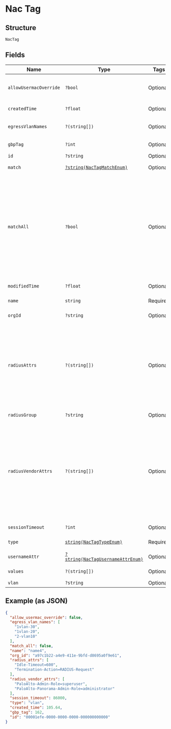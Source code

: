 
# Nac Tag

## Structure

`NacTag`

## Fields

| Name | Type | Tags | Description | Getter | Setter |
|  --- | --- | --- | --- | --- | --- |
| `allowUsermacOverride` | `?bool` | Optional | can be set to true to allow the override by usermac result<br>**Default**: `false` | getAllowUsermacOverride(): ?bool | setAllowUsermacOverride(?bool allowUsermacOverride): void |
| `createdTime` | `?float` | Optional | - | getCreatedTime(): ?float | setCreatedTime(?float createdTime): void |
| `egressVlanNames` | `?(string[])` | Optional | if `type`==`egress_vlan_names`, list of egress vlans to return | getEgressVlanNames(): ?array | setEgressVlanNames(?array egressVlanNames): void |
| `gbpTag` | `?int` | Optional | if `type`==`gbp_tag` | getGbpTag(): ?int | setGbpTag(?int gbpTag): void |
| `id` | `?string` | Optional | - | getId(): ?string | setId(?string id): void |
| `match` | [`?string(NacTagMatchEnum)`](../../doc/models/nac-tag-match-enum.md) | Optional | **Constraints**: *Minimum Length*: `1` | getMatch(): ?string | setMatch(?string match): void |
| `matchAll` | `?bool` | Optional | This field is applicable only when `type`==`match`<br><br>* `false`: means it is sufficient to match any of the values (i.e., match-any behavior)<br>* `true`: means all values should be matched (i.e., match-all behavior)<br><br>Currently it makes sense to set this field to `true` only if the `match`==`idp_role` or `match`==`usermac_label`'<br>**Default**: `false` | getMatchAll(): ?bool | setMatchAll(?bool matchAll): void |
| `modifiedTime` | `?float` | Optional | - | getModifiedTime(): ?float | setModifiedTime(?float modifiedTime): void |
| `name` | `string` | Required | **Constraints**: *Minimum Length*: `1` | getName(): string | setName(string name): void |
| `orgId` | `?string` | Optional | - | getOrgId(): ?string | setOrgId(?string orgId): void |
| `radiusAttrs` | `?(string[])` | Optional | if `type`==`radius_attrs`, user can specify a list of one or more standard attributes in the field "radius_attrs".<br>It is the responsibility of the user to provide a syntactically correct string, otherwise it may not work as expected.<br>Note that it is allowed to have more than one radius_attrs in the result of a given rule. | getRadiusAttrs(): ?array | setRadiusAttrs(?array radiusAttrs): void |
| `radiusGroup` | `?string` | Optional | if `type`==`radius_group` | getRadiusGroup(): ?string | setRadiusGroup(?string radiusGroup): void |
| `radiusVendorAttrs` | `?(string[])` | Optional | if `type`==`radius_vendor_attrs`, user can specify a list of one or more vendor-specific attributes in the field "radius_vendor_attrs".<br>It is the responsibility of the user to provide a syntactically correct string, otherwise it may not work as expected.<br>Note that it is allowed to have more than one radius_vendor_attrs in the result of a given rule. | getRadiusVendorAttrs(): ?array | setRadiusVendorAttrs(?array radiusVendorAttrs): void |
| `sessionTimeout` | `?int` | Optional | if `type`==`session_timeout, in seconds | getSessionTimeout(): ?int | setSessionTimeout(?int sessionTimeout): void |
| `type` | [`string(NacTagTypeEnum)`](../../doc/models/nac-tag-type-enum.md) | Required | **Constraints**: *Minimum Length*: `1` | getType(): string | setType(string type): void |
| `usernameAttr` | [`?string(NacTagUsernameAttrEnum)`](../../doc/models/nac-tag-username-attr-enum.md) | Optional | - | getUsernameAttr(): ?string | setUsernameAttr(?string usernameAttr): void |
| `values` | `?(string[])` | Optional | if `type`==`match` | getValues(): ?array | setValues(?array values): void |
| `vlan` | `?string` | Optional | if `type`==`vlan` | getVlan(): ?string | setVlan(?string vlan): void |

## Example (as JSON)

```json
{
  "allow_usermac_override": false,
  "egress_vlan_names": [
    "1vlan-30",
    "1vlan-20",
    "2-vlan10"
  ],
  "match_all": false,
  "name": "name4",
  "org_id": "a97c1b22-a4e9-411e-9bfd-d8695a0f9e61",
  "radius_attrs": [
    "Idle-Timeout=600",
    "Termination-Action=RADIUS-Request"
  ],
  "radius_vendor_attrs": [
    "PaloAlto-Admin-Role=superuser",
    "PaloAlto-Panorama-Admin-Role=administrator"
  ],
  "session_timeout": 86000,
  "type": "vlan",
  "created_time": 105.64,
  "gbp_tag": 162,
  "id": "00001efe-0000-0000-0000-000000000000"
}
```

